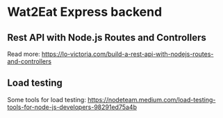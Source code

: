 # Wat2Eat Express backend

## Rest API with Node.js Routes and Controllers

Read more: https://lo-victoria.com/build-a-rest-api-with-nodejs-routes-and-controllers

## Load testing

Some tools for load testing: https://nodeteam.medium.com/load-testing-tools-for-node-js-developers-98291ed75a4b
